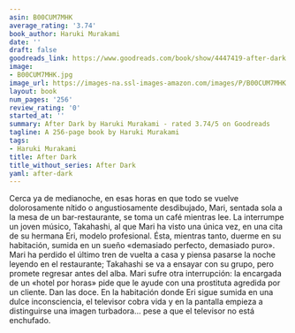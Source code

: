 ```yaml
---
asin: B00CUM7MHK
average_rating: '3.74'
book_author: Haruki Murakami
date: ''
draft: false
goodreads_link: https://www.goodreads.com/book/show/4447419-after-dark
image:
- B00CUM7MHK.jpg
image_url: https://images-na.ssl-images-amazon.com/images/P/B00CUM7MHK.01._SCLZZZZZZZ.jpg
layout: book
num_pages: '256'
review_rating: '0'
started_at: ''
summary: After Dark by Haruki Murakami - rated 3.74/5 on Goodreads
tagline: A 256-page book by Haruki Murakami
tags:
- Haruki Murakami
title: After Dark
title_without_series: After Dark
yaml: after-dark
---
```


Cerca ya de medianoche, en esas horas en que todo se vuelve dolorosamente nítido o angustiosamente desdibujado, Mari, sentada sola a la mesa de un bar-restaurante, se toma un café mientras lee. La interrumpe un joven músico, Takahashi, al que Mari ha visto una única vez, en una cita de su hermana Eri, modelo profesional. Ésta, mientras tanto, duerme en su habitación, sumida en un sueño «demasiado perfecto, demasiado puro». Mari ha perdido el último tren de vuelta a casa y piensa pasarse la noche leyendo en el restaurante; Takahashi se va a ensayar con su grupo, pero promete regresar antes del alba. Mari sufre otra interrupción: la encargada de un «hotel por horas» pide que le ayude con una prostituta agredida por un cliente. Dan las doce. En la habitación donde Eri sigue sumida en una dulce inconsciencia, el televisor cobra vida y en la pantalla empieza a distinguirse una imagen turbadora... pese a que el televisor no está enchufado.